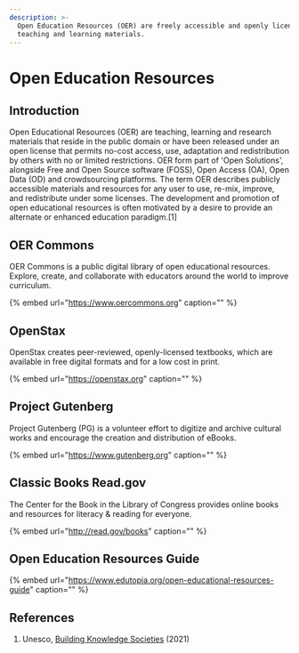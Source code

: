 ```yaml
---
description: >-
  Open Education Resources (OER) are freely accessible and openly licensed
  teaching and learning materials.
---
```


# Open Education Resources

## Introduction

Open Educational Resources \(OER\) are teaching, learning and research materials that reside in the public domain or have been released under an open license that permits no-cost access, use, adaptation and redistribution by others with no or limited restrictions. OER form part of 'Open Solutions', alongside Free and Open Source software \(FOSS\), Open Access \(OA\), Open Data \(OD\) and crowdsourcing platforms. The term OER describes publicly accessible materials and resources for any user to use, re-mix, improve, and redistribute under some licenses. The development and promotion of open educational resources is often motivated by a desire to provide an alternate or enhanced education paradigm.\[1\]

## OER Commons

OER Commons is a public digital library of open educational resources. Explore, create, and collaborate with educators around the world to improve curriculum.

{% embed url="https://www.oercommons.org" caption="" %}

## OpenStax

OpenStax creates peer-reviewed, openly-licensed textbooks, which are available in free digital formats and for a low cost in print.

{% embed url="https://openstax.org" caption="" %}

## Project Gutenberg

Project Gutenberg \(PG\) is a volunteer effort to digitize and archive cultural works and encourage the creation and distribution of eBooks.

{% embed url="https://www.gutenberg.org" caption="" %}

## Classic Books Read.gov

The Center for the Book in the Library of Congress provides online books and resources for literacy & reading for everyone.

{% embed url="http://read.gov/books" caption="" %}

## Open Education Resources Guide

{% embed url="https://www.edutopia.org/open-educational-resources-guide" caption="" %}

## References

1. Unesco, [Building Knowledge Societies](https://en.unesco.org/themes/building-knowledge-societies/oer) \(2021\) 

